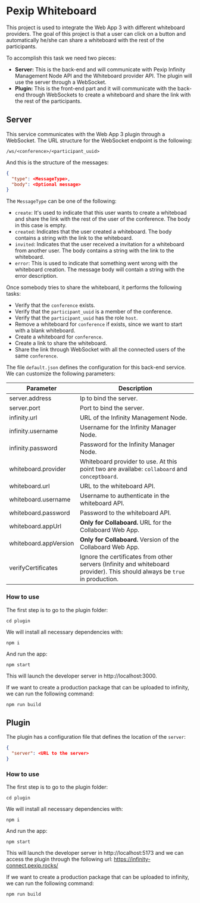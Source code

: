 # Pexip Whiteboard

This project is used to integrate the Web App 3 with different whiteboard providers. The goal of this project is that a user can click on a button and automatically he/she can share a whiteboard with the rest of the participants.

To accomplish this task we need two pieces:

- **Server:** This is the back-end and will communicate with Pexip Infinity Management Node API and the Whiteboard provider API. The plugin will use the server through a WebSocket.
- **Plugin:** This is the front-end part and it will communicate with the back-end through WebSockets to create a whiteboard and share the link with the rest of the participants.

## Server

This service communicates with the Web App 3 plugin through a WebSocket. The URL structure for the WebSocket endpoint is the following:

    /ws/<conference>/<participant_uuid>

And this is the structure of the messages:

```json
{
  "type": <MessageType>,
  "body": <Optional message>
}
```

The `MessageType` can be one of the following:

- `create`: It's used to indicate that this user wants to create a whiteboad and share the link with the rest of the user of the conference. The body in this case is empty.
- `created`: Indicates that the user created a whiteboard. The body contains a string with the link to the whiteboard.
- `invited`: Indicates that the user received a invitation for a whiteboard from another user. The body contains a string with the link to the whiteboard.
- `error`: This is used to indicate that something went wrong with the whiteboard creation. The message body will contain a string with the error description. 

Once somebody tries to share the whiteboard, it performs the following tasks:

- Verify that the `conference` exists.
- Verify that the `participant_uuid` is a member of the conference.
- Verify that the `participant_uuid` has the role `host`.
- Remove a whiteboard for `conference` if exists, since we want to start with a blank whiteboard.
- Create a whiteboard for `conference`.
- Create a link to share the whiteboard.
- Share the link through WebSocket with all the connected users of the same `conference`.  

The file `default.json` defines the configuration for this back-end service. We can customize the following parameters:

| Parameter | Description |
|-----------|-------------|
| server.address | Ip to bind the server. |
| server.port | Port to bind the server. |
| infinity.url | URL of the Infinity Management Node. |
| infinity.username | Username for the Infinity Manager Node. |
| infinity.password | Password for the Infinity Manager Node. |
| whiteboard.provider | Whiteboard provider to use. At this point two are availabe: `collaboard` and `conceptboard`. |
| whiteboard.url | URL to the whiteboard API.|
| whiteboard.username | Username to authenticate in the whiteboard API.|
| whiteboard.password | Password to the whiteboard API. |
| whiteboard.appUrl | **Only for Collaboard.** URL for the Collaboard Web App. |
| whiteboard.appVersion | **Only for Collaboard.** Version of the Collaboard Web App.|
| verifyCertificates | Ignore the certificates from other servers (Infinity and whiteboard provider). This should always be `true` in production. |

### How to use

The first step is to go to the plugin folder:

```
cd plugin
```

We will install all necessary dependencies with:

```
npm i
```

And run the app:

````
npm start
````

This will launch the developer server in http://localhost:3000.

If we want to create a production package that can be uploaded to infinity, we can
run the following command:

```
npm run build
```

## Plugin

The plugin has a configuration file that defines the location of the `server`:

```json
{
  "server": <URL to the server>
}
```

### How to use

The first step is to go to the plugin folder:

```
cd plugin
```

We will install all necessary dependencies with:

```
npm i
```

And run the app:

````
npm start
````

This will launch the developer server in http://localhost:5173 and we can access
the plugin through the following url: https://infinity-connect.pexip.rocks/

If we want to create a production package that can be uploaded to infinity, we can
run the following command:

```
npm run build
```